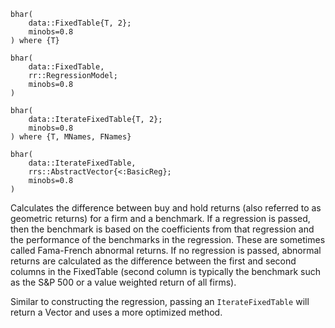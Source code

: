 ```
bhar(
    data::FixedTable{T, 2};
    minobs=0.8
) where {T}

bhar(
    data::FixedTable,
    rr::RegressionModel;
    minobs=0.8
)

bhar(
    data::IterateFixedTable{T, 2};
    minobs=0.8
) where {T, MNames, FNames}

bhar(
    data::IterateFixedTable,
    rrs::AbstractVector{<:BasicReg};
    minobs=0.8
)
```

Calculates the difference between buy and hold returns (also referred to as geometric returns) for a firm and a benchmark. If a regression is passed, then the benchmark is based on the coefficients from that regression and the performance of the benchmarks in the regression. These are sometimes called Fama-French abnormal returns. If no regression is passed, abnormal returns are calculated as the difference between the first and second columns in the FixedTable (second column is typically the benchmark such as the S&P 500 or a value weighted return of all firms).

Similar to constructing the regression, passing an `IterateFixedTable` will return a Vector and uses a more optimized method.
